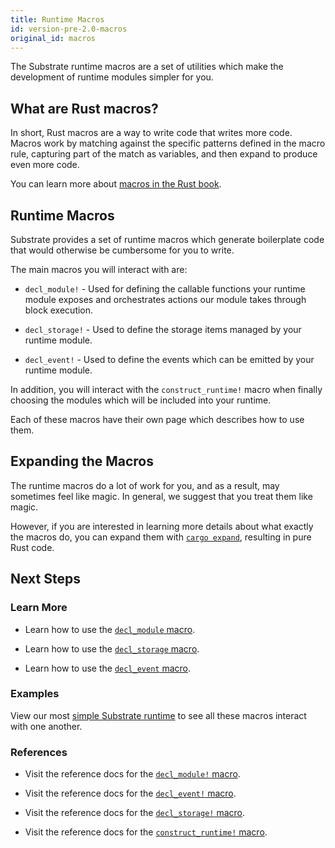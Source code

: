 ```yaml
---
title: Runtime Macros
id: version-pre-2.0-macros
original_id: macros
---
```


The Substrate runtime macros are a set of utilities which make the development of runtime modules simpler for you.

## What are Rust macros?

In short, Rust macros are a way to write code that writes more code. Macros work by matching against the specific patterns defined in the macro rule, capturing part of the match as variables, and then expand to produce even more code.

You can learn more about [macros in the Rust book](https://doc.rust-lang.org/book/ch19-06-macros.html).

## Runtime Macros

Substrate provides a set of runtime macros which generate boilerplate code that would otherwise be cumbersome for you to write.

The main macros you will interact with are:

* `decl_module!` - Used for defining the callable functions your runtime module exposes and orchestrates actions our module takes through block execution.

* `decl_storage!` - Used to define the storage items managed by your runtime module.

* `decl_event!` - Used to define the events which can be emitted by your runtime module.

In addition, you will interact with the `construct_runtime!` macro when finally choosing the modules which will be included into your runtime.

Each of these macros have their own page which describes how to use them.

## Expanding the Macros

The runtime macros do a lot of work for you, and as a result, may sometimes feel like magic. In general, we suggest that you treat them like magic.

However, if you are interested in learning more details about what exactly the macros do, you can expand them with [`cargo expand`](https://github.com/dtolnay/cargo-expand), resulting in pure Rust code.

## Next Steps

### Learn More

* Learn how to use the [`decl_module` macro](development/module/declaration.md).

* Learn how to use the [`decl_storage` macro](development/module/storage.md).

* Learn how to use the [`decl_event` macro](development/module/events.md).

### Examples

View our most [simple Substrate runtime](development/module/index.md) to see all these macros interact with one another.

### References

* Visit the reference docs for the [`decl_module!` macro](https://substrate.dev/rustdocs/master/frame_support/macro.decl_module.html).

* Visit the reference docs for the [`decl_event!` macro](https://substrate.dev/rustdocs/master/frame_support/macro.decl_event.html).

* Visit the reference docs for the [`decl_storage!` macro](https://substrate.dev/rustdocs/master/frame_support/macro.decl_storage.html).

* Visit the reference docs for the [`construct_runtime!` macro](https://substrate.dev/rustdocs/master/frame_support/macro.construct_runtime.html).
